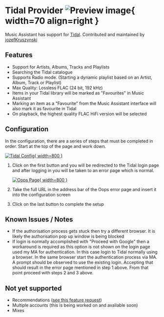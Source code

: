# Tidal Provider ![Preview image](../assets/icons/tidal-icon.svg){ width=70 align=right }

Music Assistant has support for [Tidal](https://tidal.com). Contributed and maintained by [jozefKruszynski](https://github.com/jozefKruszynski)

## Features

- Support for Artists, Albums, Tracks and Playlists
- Searching the Tidal catalogue
- Supports Radio mode. (Starting a dynamic playlist based on an Artist, Album, Track or Playlist)
- Max Quality: Lossless FLAC (24 bit, 192 kHz)
- Items in your Tidal library will be marked as "Favourites" in Music Assistant
- Marking an item as a "Favourite" from the Music Assistant interface will also mark it as favourite in Tidal
- On playback, the highest quality FLAC HiFi version will be selected

## Configuration

In the configuration, there are a series of steps that must be completed in order. Start at the top of the page and work down. 

[![Tidal Config](../assets/screenshots/tidal-config.png){ width=800 }](../assets/screenshots/tidal-config.png)

1. Click on the first button and you will be redirected to the Tidal login page and after logging in you will be taken to an error page which is normal.

    [![Oops Page](../assets/screenshots/oops-page.png){ width=800 }](../assets/screenshots/oops-page.png)

2. Take the full URL in the address bar of the Oops error page and insert it into the configuration screen  

3. Click on the last button to complete the setup

## Known Issues / Notes

- If the authorisation process gets stuck then try a different browser. It is likely the authorisation pop up window is being blocked
- If login is normally accomplished with "Proceed with Google" then a workaround is required as this option is not shown on the login page used my MA for authentication. In this case login to Tidal normally using a browser. In the same browser start the authentication process via MA. A prompt should be observed to use the existing login. Accepting that should result in the error page mentioned in step 1 above. From that point proceed with steps 2 and 3 above.

## Not yet supported

- Recommendations ([see this feature request](https://github.com/music-assistant/hass-music-assistant/discussions/535))
- Multiple accounts (this is being worked on and available soon)
- Mixes
